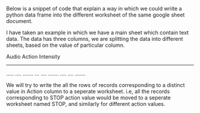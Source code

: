 Below is a snippet of code that explain a way in which we could wriite a python data frame into the different worksheet of the same google sheet document.

I have taken an example in which we have a main sheet which contain text data. The data has three columns, we are splitting the data into different sheets, based on the value of particular column.

Audio          Action          Intensity
--------      --------        ----------
.....          ....             .......
...            ....             .......
....           ....             .......

We will try to write the all the rows of records corresponding to a distinct value in Action column to a seperate worksheet. i.e, all the records corresponding to STOP action value would be moved to a seperate worksheet named STOP, and similarly for different action values.



